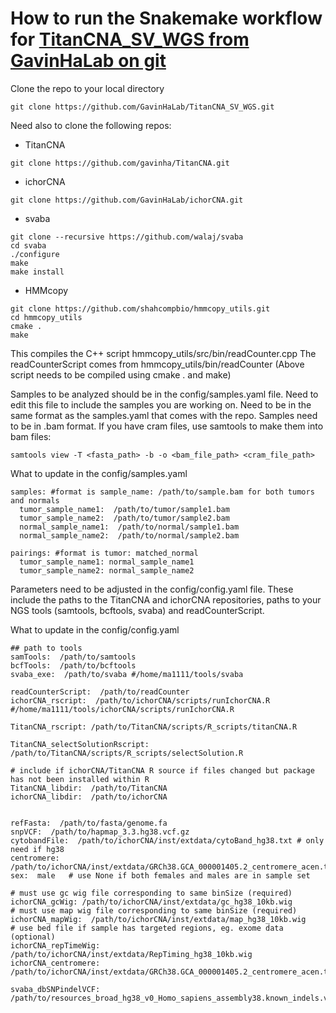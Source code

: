# How to run the Snakemake workflow for [TitanCNA_SV_WGS from GavinHaLab on git](https://github.com/GavinHaLab/TitanCNA_SV_WGS)

Clone the repo to your local directory
```
git clone https://github.com/GavinHaLab/TitanCNA_SV_WGS.git
```

Need also to clone the following repos:
+ TitanCNA
```
git clone https://github.com/gavinha/TitanCNA.git
```
+ ichorCNA
```
git clone https://github.com/GavinHaLab/ichorCNA.git
```
+ svaba
```
git clone --recursive https://github.com/walaj/svaba
cd svaba
./configure
make
make install
```
+ HMMcopy
```
git clone https://github.com/shahcompbio/hmmcopy_utils.git
cd hmmcopy_utils
cmake .
make
```
This compiles the C++ script hmmcopy_utils/src/bin/readCounter.cpp
The readCounterScript comes from hmmcopy_utils/bin/readCounter (Above script needs to be compiled using cmake . and make)

Samples to be analyzed should be in the config/samples.yaml file. Need to edit this file to include the samples you are working on. Need to be in the same format as the samples.yaml that comes with the repo. Samples need to be in .bam format.
If you have cram files, use samtools to make them into bam files:
```
samtools view -T <fasta_path> -b -o <bam_file_path> <cram_file_path>
```

What to update in the config/samples.yaml
```
samples: #format is sample_name: /path/to/sample.bam for both tumors and normals
  tumor_sample_name1:  /path/to/tumor/sample1.bam
  tumor_sample_name2:  /path/to/tumor/sample2.bam
  normal_sample_name1:  /path/to/normal/sample1.bam
  normal_sample_name2:  /path/to/normal/sample2.bam

pairings: #format is tumor: matched_normal
  tumor_sample_name1: normal_sample_name1
  tumor_sample_name2: normal_sample_name2
```

Parameters need to be adjusted in the config/config.yaml file. These include the paths to the TitanCNA and ichorCNA repositories, paths to your NGS tools (samtools, bcftools, svaba) and readCounterScript.

What to update in the config/config.yaml
```
## path to tools
samTools:  /path/to/samtools
bcfTools:  /path/to/bcftools
svaba_exe:  /path/to/svaba #/home/ma1111/tools/svaba

readCounterScript:  /path/to/readCounter
ichorCNA_rscript:  /path/to/ichorCNA/scripts/runIchorCNA.R #/home/ma1111/tools/ichorCNA/scripts/runIchorCNA.R

TitanCNA_rscript: /path/to/TitanCNA/scripts/R_scripts/titanCNA.R

TitanCNA_selectSolutionRscript: /path/to/TitanCNA/scripts/R_scripts/selectSolution.R

# include if ichorCNA/TitanCNA R source if files changed but package has not been installed within R
TitanCNA_libdir:  /path/to/TitanCNA
ichorCNA_libdir:  /path/to/ichorCNA 


refFasta:  /path/to/fasta/genome.fa
snpVCF:  /path/to/hapmap_3.3.hg38.vcf.gz
cytobandFile:  /path/to/ichorCNA/inst/extdata/cytoBand_hg38.txt # only need if hg38
centromere:  /path/to/ichorCNA/inst/extdata/GRCh38.GCA_000001405.2_centromere_acen.txt
sex:  male   # use None if both females and males are in sample set

# must use gc wig file corresponding to same binSize (required)
ichorCNA_gcWig: /path/to/ichorCNA/inst/extdata/gc_hg38_10kb.wig
# must use map wig file corresponding to same binSize (required)
ichorCNA_mapWig:  /path/to/ichorCNA/inst/extdata/map_hg38_10kb.wig
# use bed file if sample has targeted regions, eg. exome data (optional)
ichorCNA_repTimeWig: /path/to/ichorCNA/inst/extdata/RepTiming_hg38_10kb.wig
ichorCNA_centromere:  /path/to/ichorCNA/inst/extdata/GRCh38.GCA_000001405.2_centromere_acen.txt

svaba_dbSNPindelVCF:  /path/to/resources_broad_hg38_v0_Homo_sapiens_assembly38.known_indels.vcf.gz
```

